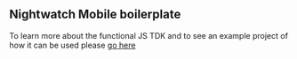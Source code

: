 ## Nightwatch Mobile boilerplate

To learn more about the functional JS TDK and to see an example project of how it can be used please [go here](https://gecgithub01.walmart.com/otto/boilerplate-nightwatch-mobile)

